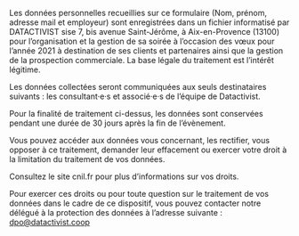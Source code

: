 Les données personnelles recueillies sur ce formulaire (Nom, prénom, adresse mail et employeur) sont enregistrées dans un fichier informatisé par DATACTIVIST sise 7, bis avenue Saint-Jérôme, à Aix-en-Provence (13100) pour l’organisation et la gestion de sa soirée à l’occasion des vœux pour l’année 2021 à destination de ses clients et partenaires ainsi que la gestion de la prospection commerciale. La base légale du traitement est l’intérêt légitime.

Les données collectées seront communiquées aux seuls destinataires suivants : les consultant·e·s et associé·e·s de l’équipe de Datactivist.

Pour la finalité de traitement ci-dessus, les données sont conservées pendant une durée de 30 jours après la fin de l’évènement.

Vous pouvez accéder aux données vous concernant, les rectifier, vous opposer à ce traitement, demander leur effacement ou exercer votre droit à la limitation du traitement de vos données.

Consultez le site cnil.fr pour plus d’informations sur vos droits.

Pour exercer ces droits ou pour toute question sur le traitement de vos données dans le cadre de ce dispositif, vous pouvez contacter notre délégué à la protection des données à l’adresse suivante : dpo@datactivist.coop
